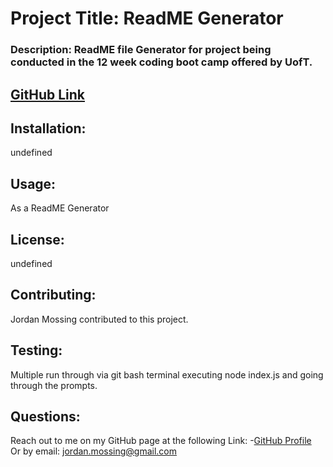 # Project Title: ReadME Generator

### Description: ReadME file Generator for project being conducted in the 12 week coding boot camp offered by UofT.

## [GitHub Link](http://github.com/jmo1point0)


## Installation:
 undefined    
## Usage:
 As a ReadME Generator
## License:
 undefined
## Contributing:
 Jordan Mossing contributed to this project. 
## Testing:
 Multiple run through via git bash terminal executing node index.js and going through the prompts.
## Questions:
 Reach out to me on my GitHub page at the following Link:
 -[GitHub Profile](https://github.com/jmo1point0)    
 Or by email: jordan.mossing@gmail.com


